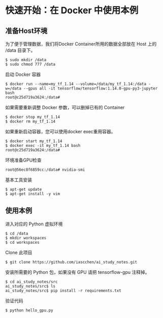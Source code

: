 # 快速开始：在 Docker 中使用本例

## 准备Host环境

为了便于管理数据，我们将Docker Container所用的数据全部放在 Host 上的 /data 目录下。

    $ sudo mkdir /data
    $ sudo chmod 777 /data

启动 Docker 容器

    $ docker run --name=my_tf_1.14 --volume=/data/my_tf_1.14:/data -w=/data --gpus all -it tensorflow/tensorflow:1.14.0-gpu-py3-jupyter bash
    root@c25d719a3624:/data#

如果需要重新调整 Docker 参数，可以删掉已有的 Container

    $ docker stop my_tf_1.14
    $ docker rm my_tf_1.14

如果重新启动容器，您可以使用docker exec重用容器。

    $ docker start my_tf_1.14
    $ docker exec -it my_tf_1.14 bash
    root@c25d719a3624:/data#

环境准备GPU检查

    root@56ec8f6859cc:/data# nvidia-smi


基本工具安装

    $ apt-get update
    $ apt-get install -y vim

## 使用本例

进入对应的 Python 虚拟环境

    $ cd /data
    $ mkdir workspaces
    $ cd workspaces

Clone 此项目

    $ git clone https://github.com/iascchen/ai_study_notes.git
    
安装所需要的 Python 包，如果没有 GPU 请把 tensorflow-gpu 注释掉。
    
    $ cd ai_study_notes/src
    ai_study_notes/src$ ls
    ai_study_notes/src$ pip install -r requirements.txt
    
验证代码

    $ python hello_gpu.py


